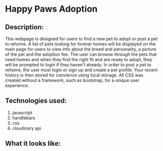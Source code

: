 # Happy Paws Adoption

## Description:

This webpage is designed for users to find a new pet to adopt or post a pet to rehome. A list of pets looking for forever homes will be displayed on the main page for users to view info about the breed and personality, a picture of the pet and the adoption fee. The user can browse through the pets that need homes and when they find the right fit and are ready to adopt, they will be prompted to login if they haven't already. In order to post a pet to rehome, the user must login or sign up and create a pet profile. Your recent history is then stored for convience using local storage. All CSS was created without a framework, such as bootstrap, for a unique user experience.

## Technologies used:

1. javascript
2. handlebars
3. css
4. cloudinary api


## What it looks like:
